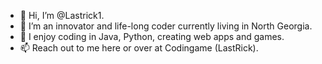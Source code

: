 - 👋 Hi, I’m @Lastrick1.
- 👀 I’m an innovator and life-long coder currently living in North Georgia.
- 🌱 I enjoy coding in Java, Python, creating web apps and games.
- 📫 Reach out to me here or over at Codingame (LastRick).

<!---
Lastrick1/Lastrick1 is a ✨ special ✨ repository because its `README.md` (this file) appears on your GitHub profile.
You can click the Preview link to take a look at your changes.- 💞️ 
--->

